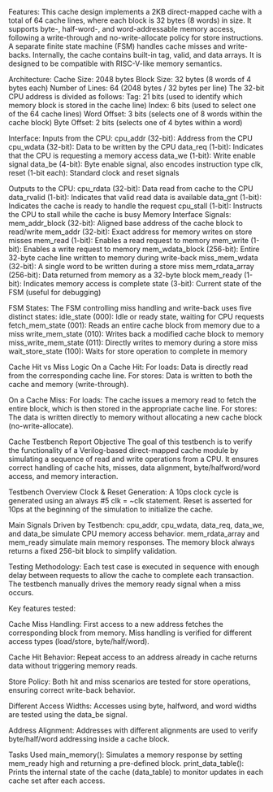 Features:
This cache design implements a 2KB direct-mapped cache with a total of 64 cache lines, where each block is 32 bytes (8 words) in size. It supports byte-, half-word-, and word-addressable memory access, following a write-through and no-write-allocate policy for store instructions. A separate finite state machine (FSM) handles cache misses and write-backs. Internally, the cache contains built-in tag, valid, and data arrays. It is designed to be compatible with RISC-V-like memory semantics.

Architecture:
Cache Size: 2048 bytes
Block Size: 32 bytes (8 words of 4 bytes each)
Number of Lines: 64 (2048 bytes / 32 bytes per line)
The 32-bit CPU address is divided as follows:
Tag: 21 bits (used to identify which memory block is stored in the cache line)
Index: 6 bits (used to select one of the 64 cache lines)
Word Offset: 3 bits (selects one of 8 words within the cache block)
Byte Offset: 2 bits (selects one of 4 bytes within a word)

Interface:
Inputs from the CPU:
cpu_addr (32-bit): Address from the CPU
cpu_wdata (32-bit): Data to be written by the CPU
data_req (1-bit): Indicates that the CPU is requesting a memory access
data_we (1-bit): Write enable signal
data_be (4-bit): Byte enable signal, also encodes instruction type
clk, reset (1-bit each): Standard clock and reset signals

Outputs to the CPU:
cpu_rdata (32-bit): Data read from cache to the CPU
data_rvalid (1-bit): Indicates that valid read data is available
data_gnt (1-bit): Indicates the cache is ready to handle the request
cpu_stall (1-bit): Instructs the CPU to stall while the cache is busy
Memory Interface Signals:
mem_addr_block (32-bit): Aligned base address of the cache block to read/write
mem_addr (32-bit): Exact address for memory writes on store misses
mem_read (1-bit): Enables a read request to memory
mem_write (1-bit): Enables a write request to memory
mem_wdata_block (256-bit): Entire 32-byte cache line written to memory during write-back
miss_mem_wdata (32-bit): A single word to be written during a store miss
mem_rdata_array (256-bit): Data returned from memory as a 32-byte block
mem_ready (1-bit): Indicates memory access is complete
state (3-bit): Current state of the FSM (useful for debugging)

FSM States:
The FSM controlling miss handling and write-back uses five distinct states:
idle_state (000): Idle or ready state, waiting for CPU requests
fetch_mem_state (001): Reads an entire cache block from memory due to a miss
write_mem_state (010): Writes back a modified cache block to memory
miss_write_mem_state (011): Directly writes to memory during a store miss
wait_store_state (100): Waits for store operation to complete in memory

Cache Hit vs Miss Logic
On a Cache Hit:
For loads: Data is directly read from the corresponding cache line.
For stores: Data is written to both the cache and memory (write-through).

On a Cache Miss:
For loads: The cache issues a memory read to fetch the entire block, which is then stored in the appropriate cache line.
For stores: The data is written directly to memory without allocating a new cache block (no-write-allocate).

Cache Testbench Report
Objective
The goal of this testbench is to verify the functionality of a Verilog-based direct-mapped cache module by simulating a sequence of read and write operations from a CPU. It ensures correct handling of cache hits, misses, data alignment, byte/halfword/word access, and memory interaction.


Testbench Overview
Clock & Reset Generation:
A 10ps clock cycle is generated using an always #5 clk = ~clk statement.
Reset is asserted for 10ps at the beginning of the simulation to initialize the cache.

Main Signals Driven by Testbench:
cpu_addr, cpu_wdata, data_req, data_we, and data_be simulate CPU memory access behavior.
mem_rdata_array and mem_ready simulate main memory responses.
The memory block always returns a fixed 256-bit block to simplify validation.

Testing Methodology:
Each test case is executed in sequence with enough delay between requests to allow the cache to complete each transaction. The testbench manually drives the memory ready signal when a miss occurs.

Key features tested:

Cache Miss Handling:
First access to a new address fetches the corresponding block from memory.
Miss handling is verified for different access types (load/store, byte/half/word).

Cache Hit Behavior:
Repeat access to an address already in cache returns data without triggering memory reads.

Store Policy:
Both hit and miss scenarios are tested for store operations, ensuring correct write-back behavior.

Different Access Widths:
Accesses using byte, halfword, and word widths are tested using the data_be signal.

Address Alignment:
Addresses with different alignments are used to verify byte/half/word addressing inside a cache block.

Tasks Used
main_memory(): Simulates a memory response by setting mem_ready high and returning a pre-defined block.
print_data_table(): Prints the internal state of the cache (data_table) to monitor updates in each cache set after each access.
